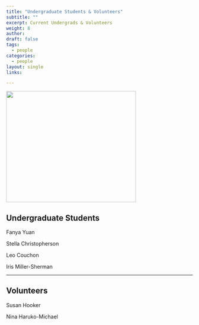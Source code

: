 ```yaml
---
title: "Undergraduate Students & Volunteers"
subtitle: ""
excerpt: Current Undergrads & Volunteers
weight: 8
author:
draft: false
tags:
  - people
categories:
  - people
layout: single
links:

---
```


<img src="featured.jpg" width="350" height="300">

## Undergraduate Students

Fanya Yuan
 
Stella Christopherson

Leo Couchon

Iris Miller-Sherman

---

## Volunteers

Susan Hooker

Nina Haruko-Michael
